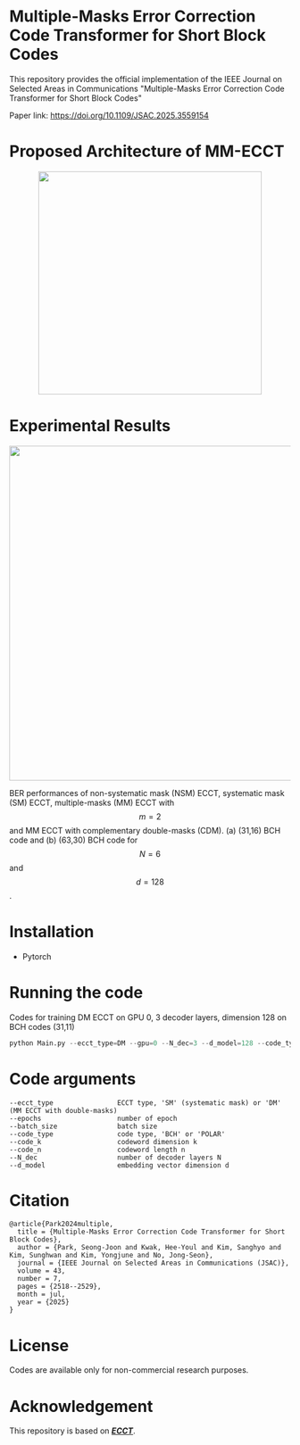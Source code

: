 # Multiple-Masks Error Correction Code Transformer for Short Block Codes

This repository provides the official implementation of the IEEE Journal on Selected Areas in Communications "Multiple-Masks Error Correction Code Transformer for Short Block Codes"

Paper link: https://doi.org/10.1109/JSAC.2025.3559154

# Proposed Architecture of MM-ECCT
<p align="center"><img src="https://github.com/user-attachments/assets/7311e9e4-ff7e-4c3d-9ffd-de359e825214" width="400"/>

# Experimental Results
<p align="center"><img src="https://github.com/user-attachments/assets/011f01df-7d15-4d44-a277-184a416a02c1" width="600"/>
  
BER performances of non-systematic mask (NSM) ECCT, systematic mask (SM) ECCT, multiple-masks (MM) ECCT with $$m=2$$ and MM ECCT with complementary double-masks (CDM). (a) (31,16) BCH code and (b) (63,30) BCH code for $$N=6$$ and $$d=128$$.

# Installation
* Pytorch

# Running the code

Codes for training DM ECCT on GPU 0, 3 decoder layers, dimension 128 on BCH codes (31,11)

```python
python Main.py --ecct_type=DM --gpu=0 --N_dec=3 --d_model=128 --code_type=BCH --code_n=31--code_k=11
```

# Code arguments
```
--ecct_type                ECCT type, 'SM' (systematic mask) or 'DM' (MM ECCT with double-masks)
--epochs                   number of epoch
--batch_size               batch size
--code_type                code type, 'BCH' or 'POLAR'
--code_k                   codeword dimension k
--code_n                   codeword length n
--N_dec                    number of decoder layers N
--d_model                  embedding vector dimension d
```

# Citation

```
@article{Park2024multiple,
  title = {Multiple-Masks Error Correction Code Transformer for Short Block Codes},
  author = {Park, Seong-Joon and Kwak, Hee-Youl and Kim, Sanghyo and Kim, Sunghwan and Kim, Yongjune and No, Jong-Seon},
  journal = {IEEE Journal on Selected Areas in Communications (JSAC)},
  volume = 43,
  number = 7,
  pages = {2518--2529},
  month = jul,
  year = {2025}
}
```

# License

Codes are available only for non-commercial research purposes.

# Acknowledgement

This repository is based on [***ECCT***](https://github.com/yoniLc/ECCT).
